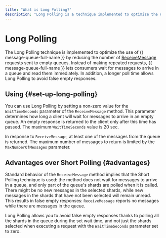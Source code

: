 ```yaml
---
title: "What is Long Polling?"
description: "Long Polling is a technique implemented to optimize the use of {{ message-queue-full-name }} by reducing the number of ReceiveMessage requests sent to empty queues."
---
```


# Long Polling

The Long Polling technique is implemented to optimize the use of {{ message-queue-full-name }} by reducing the number of [ReceiveMessage](../api-ref/message/ReceiveMessage.md) requests sent to empty queues. Instead of making repeated requests, {{ message-queue-full-name }} lets consumers wait for messages to arrive in a queue and read them immediately. In addition, a longer poll time allows Long Polling to avoid false empty responses.

## Using {#set-up-long-polling}

You can use Long Polling by setting a non-zero value for the `WaitTimeSeconds` parameter of the `ReceiveMessage` method. This parameter determines how long a client will wait for messages to arrive in an empty queue. An empty response is returned to the client only after this time has passed. The maximum `WaitTimeSeconds` value is 20 sec.

In response to `ReceiveMessage`, at least one of the messages from the queue is returned. The maximum number of messages to return is limited by the `MaxNumberOfMessages` parameter.

## Advantages over Short Polling {#advantages}

Standard behavior of the `ReceiveMessage` method implies that the Short Polling technique is used: the method does not wait for messages to arrive in a queue, and only part of the queue's shards are polled when it is called. There might be no new messages in the selected shards, while new messages in the shards that have not been selected will remain unread. This results in false empty responses: `ReceiveMessage` reports no messages while there are messages in the queue.

Long Polling allows you to avoid false empty responses thanks to polling all the shards in the queue during the set wait time, and not just the shards selected when executing a request with the `WaitTimeSeconds` parameter set to zero.